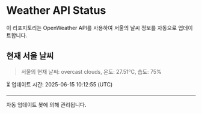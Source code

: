 
# Weather API Status

이 리포지토리는 OpenWeather API를 사용하여 서울의 날씨 정보를 자동으로 업데이트합니다.

## 현재 서울 날씨
> 서울의 현재 날씨: overcast clouds, 온도: 27.51°C, 습도: 75%

⏳ 업데이트 시간: 2025-06-15 10:12:55 (UTC)

---
자동 업데이트 봇에 의해 관리됩니다.
